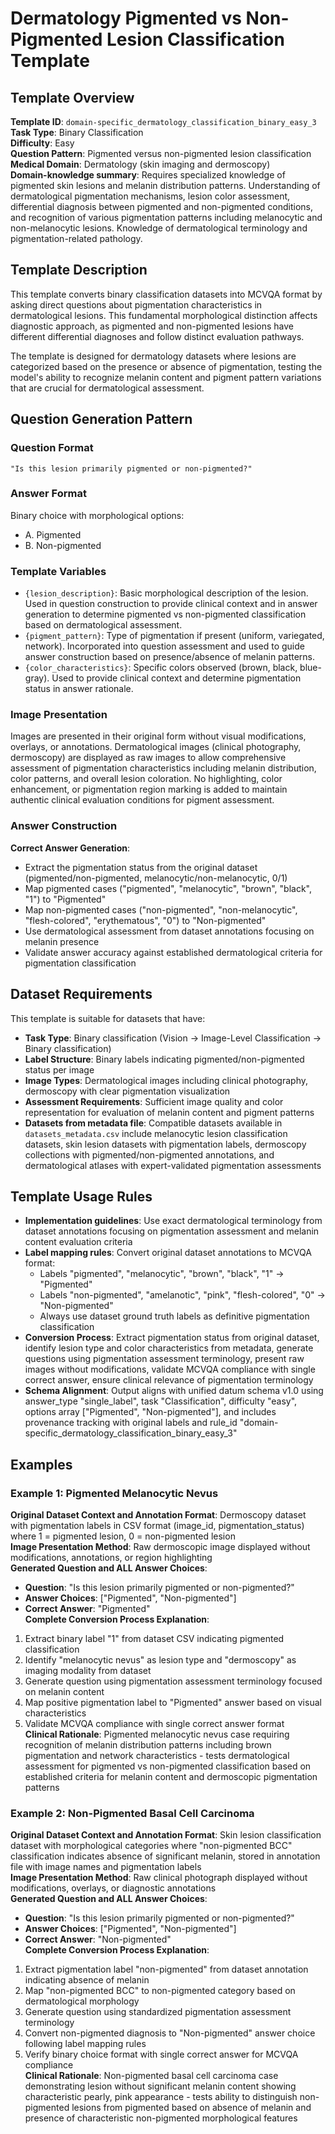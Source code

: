 # Dermatology Pigmented vs Non-Pigmented Lesion Classification Template

## Template Overview

**Template ID**: `domain-specific_dermatology_classification_binary_easy_3`  
**Task Type**: Binary Classification  
**Difficulty**: Easy  
**Question Pattern**: Pigmented versus non-pigmented lesion classification  
**Medical Domain**: Dermatology (skin imaging and dermoscopy)  
**Domain-knowledge summary**: Requires specialized knowledge of pigmented skin lesions and melanin distribution patterns. Understanding of dermatological pigmentation mechanisms, lesion color assessment, differential diagnosis between pigmented and non-pigmented conditions, and recognition of various pigmentation patterns including melanocytic and non-melanocytic lesions. Knowledge of dermatological terminology and pigmentation-related pathology.

## Template Description

This template converts binary classification datasets into MCVQA format by asking direct questions about pigmentation characteristics in dermatological lesions. This fundamental morphological distinction affects diagnostic approach, as pigmented and non-pigmented lesions have different differential diagnoses and follow distinct evaluation pathways.

The template is designed for dermatology datasets where lesions are categorized based on the presence or absence of pigmentation, testing the model's ability to recognize melanin content and pigment pattern variations that are crucial for dermatological assessment.

## Question Generation Pattern

### Question Format
```
"Is this lesion primarily pigmented or non-pigmented?"
```

### Answer Format
Binary choice with morphological options:
- A. Pigmented
- B. Non-pigmented

### Template Variables
- `{lesion_description}`: Basic morphological description of the lesion. Used in question construction to provide clinical context and in answer generation to determine pigmented vs non-pigmented classification based on dermatological assessment.
- `{pigment_pattern}`: Type of pigmentation if present (uniform, variegated, network). Incorporated into question assessment and used to guide answer construction based on presence/absence of melanin patterns.
- `{color_characteristics}`: Specific colors observed (brown, black, blue-gray). Used to provide clinical context and determine pigmentation status in answer rationale.

### Image Presentation
Images are presented in their original form without visual modifications, overlays, or annotations. Dermatological images (clinical photography, dermoscopy) are displayed as raw images to allow comprehensive assessment of pigmentation characteristics including melanin distribution, color patterns, and overall lesion coloration. No highlighting, color enhancement, or pigmentation region marking is added to maintain authentic clinical evaluation conditions for pigment assessment.

### Answer Construction
**Correct Answer Generation**:
- Extract the pigmentation status from the original dataset (pigmented/non-pigmented, melanocytic/non-melanocytic, 0/1)
- Map pigmented cases ("pigmented", "melanocytic", "brown", "black", "1") to "Pigmented"
- Map non-pigmented cases ("non-pigmented", "non-melanocytic", "flesh-colored", "erythematous", "0") to "Non-pigmented"
- Use dermatological assessment from dataset annotations focusing on melanin presence
- Validate answer accuracy against established dermatological criteria for pigmentation classification

## Dataset Requirements

This template is suitable for datasets that have:
- **Task Type**: Binary classification (Vision → Image-Level Classification → Binary classification)
- **Label Structure**: Binary labels indicating pigmented/non-pigmented status per image
- **Image Types**: Dermatological images including clinical photography, dermoscopy with clear pigmentation visualization
- **Assessment Requirements**: Sufficient image quality and color representation for evaluation of melanin content and pigment patterns
- **Datasets from metadata file**: Compatible datasets available in `datasets_metadata.csv` include melanocytic lesion classification datasets, skin lesion datasets with pigmentation labels, dermoscopy collections with pigmented/non-pigmented annotations, and dermatological atlases with expert-validated pigmentation assessments

## Template Usage Rules

- **Implementation guidelines**: Use exact dermatological terminology from dataset annotations focusing on pigmentation assessment and melanin content evaluation criteria
- **Label mapping rules**: Convert original dataset annotations to MCVQA format:
  - Labels "pigmented", "melanocytic", "brown", "black", "1" → "Pigmented"
  - Labels "non-pigmented", "amelanotic", "pink", "flesh-colored", "0" → "Non-pigmented"
  - Always use dataset ground truth labels as definitive pigmentation classification
- **Conversion Process**: Extract pigmentation status from original dataset, identify lesion type and color characteristics from metadata, generate questions using pigmentation assessment terminology, present raw images without modifications, validate MCVQA compliance with single correct answer, ensure clinical relevance of pigmentation terminology
- **Schema Alignment**: Output aligns with unified datum schema v1.0 using answer_type "single_label", task "Classification", difficulty "easy", options array ["Pigmented", "Non-pigmented"], and includes provenance tracking with original labels and rule_id "domain-specific_dermatology_classification_binary_easy_3"

## Examples

### Example 1: Pigmented Melanocytic Nevus
**Original Dataset Context and Annotation Format**: Dermoscopy dataset with pigmentation labels in CSV format (image_id, pigmentation_status) where 1 = pigmented lesion, 0 = non-pigmented lesion  
**Image Presentation Method**: Raw dermoscopic image displayed without modifications, annotations, or region highlighting  
**Generated Question and ALL Answer Choices**: 
- **Question**: "Is this lesion primarily pigmented or non-pigmented?"
- **Answer Choices**: ["Pigmented", "Non-pigmented"]
- **Correct Answer**: "Pigmented"  
**Complete Conversion Process Explanation**: 
1. Extract binary label "1" from dataset CSV indicating pigmented classification
2. Identify "melanocytic nevus" as lesion type and "dermoscopy" as imaging modality from dataset
3. Generate question using pigmentation assessment terminology focused on melanin content
4. Map positive pigmentation label to "Pigmented" answer based on visual characteristics
5. Validate MCVQA compliance with single correct answer format  
**Clinical Rationale**: Pigmented melanocytic nevus case requiring recognition of melanin distribution patterns including brown pigmentation and network characteristics - tests dermatological assessment for pigmented vs non-pigmented classification based on established criteria for melanin content and dermoscopic pigmentation patterns

### Example 2: Non-Pigmented Basal Cell Carcinoma  
**Original Dataset Context and Annotation Format**: Skin lesion classification dataset with morphological categories where "non-pigmented BCC" classification indicates absence of significant melanin, stored in annotation file with image names and pigmentation labels  
**Image Presentation Method**: Raw clinical photograph displayed without modifications, overlays, or diagnostic annotations  
**Generated Question and ALL Answer Choices**:
- **Question**: "Is this lesion primarily pigmented or non-pigmented?"
- **Answer Choices**: ["Pigmented", "Non-pigmented"] 
- **Correct Answer**: "Non-pigmented"  
**Complete Conversion Process Explanation**:
1. Extract pigmentation label "non-pigmented" from dataset annotation indicating absence of melanin
2. Map "non-pigmented BCC" to non-pigmented category based on dermatological morphology
3. Generate question using standardized pigmentation assessment terminology
4. Convert non-pigmented diagnosis to "Non-pigmented" answer choice following label mapping rules
5. Verify binary choice format with single correct answer for MCVQA compliance  
**Clinical Rationale**: Non-pigmented basal cell carcinoma case demonstrating lesion without significant melanin content showing characteristic pearly, pink appearance - tests ability to distinguish non-pigmented lesions from pigmented based on absence of melanin and presence of characteristic non-pigmented morphological features

